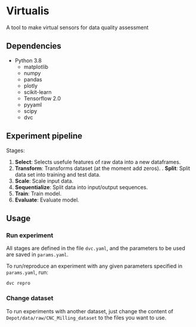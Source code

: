 
# Virtualis


A tool to make virtual sensors for data quality assessment 


## Dependencies

- Python 3.8
    - matplotlib
    - numpy 
    - pandas
    - plotly
    - scikit-learn
    - Tensorflow 2.0
    - pyyaml
    - scipy
    - dvc



## Experiment pipeline

Stages:

1. **Select**: Selects usefule features of raw data into a new dataframes.
2. **Transform**: Transforms dataset (at the moment add zeros).
. **Split**: Split data set into training and test data.
5. **Scale**: Scale input data.
3. **Sequentialize**: Split data into input/output sequences.
6. **Train**: Train model.
7. **Evaluate**: Evaluate model.



## Usage

### Run experiment

All stages are defined in the file `dvc.yaml`, and the parameters to be used
are saved in `params.yaml`.

To run/reproduce an experiment with any given parameters specified in
`params.yaml`, run:

```
dvc repro
```
### Change dataset

To run experiments with another dataset, just change the content of
`Depot/data/raw/CNC_Milling_dataset` to the files you want to use.


